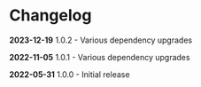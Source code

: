 # Changelog
**2023-12-19**
1.0.2 -  Various dependency upgrades


**2022-11-05**
1.0.1 -  Various dependency upgrades

**2022-05-31**
1.0.0 -  Initial release